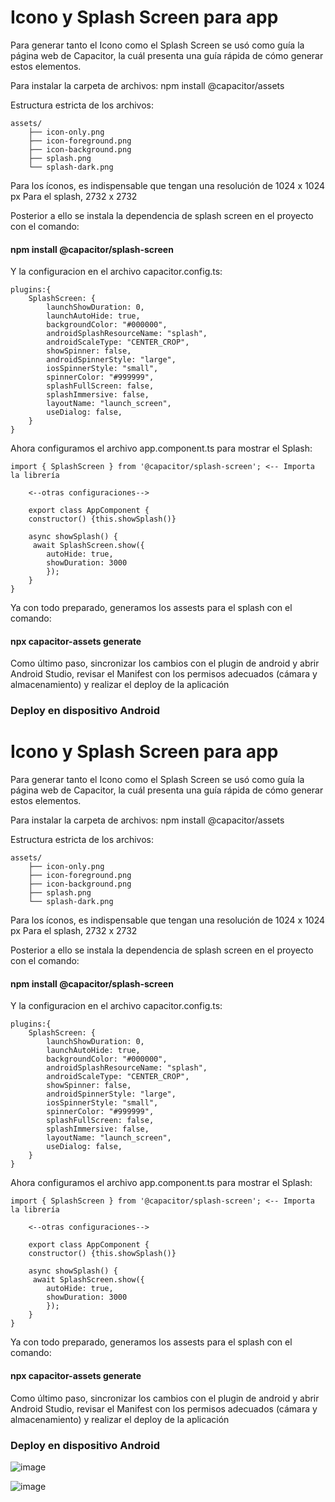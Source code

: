 
# Icono y Splash Screen para app
Para generar tanto el Icono como el Splash Screen se usó como guía la página web de Capacitor, la cuál presenta una guía rápida de cómo generar estos elementos.

Para instalar la carpeta de archivos:
npm install @capacitor/assets

Estructura estricta de los archivos:

    assets/
        ├── icon-only.png
        ├── icon-foreground.png
        ├── icon-background.png
        ├── splash.png
        └── splash-dark.png

Para los íconos, es indispensable que tengan una resolución de 1024 x 1024 px
Para el splash, 2732 x 2732

Posterior a ello se instala la dependencia de splash screen en el proyecto con el comando: 
#### npm install @capacitor/splash-screen

Y la configuracion en el archivo capacitor.config.ts:

    plugins:{
        SplashScreen: {
            launchShowDuration: 0,
            launchAutoHide: true,
            backgroundColor: "#000000",
            androidSplashResourceName: "splash",
            androidScaleType: "CENTER_CROP",
            showSpinner: false,
            androidSpinnerStyle: "large",
            iosSpinnerStyle: "small",
            spinnerColor: "#999999",
            splashFullScreen: false,
            splashImmersive: false,
            layoutName: "launch_screen",
            useDialog: false,
        }
    }


Ahora configuramos el archivo app.component.ts para mostrar el Splash:

    import { SplashScreen } from '@capacitor/splash-screen'; <-- Importa la librería
        
        <--otras configuraciones-->

        export class AppComponent {
        constructor() {this.showSplash()}

        async showSplash() {
         await SplashScreen.show({
            autoHide: true,
            showDuration: 3000
            });
        }
    }


Ya con todo preparado, generamos los assests para el splash con el comando:

#### npx capacitor-assets generate

Como último paso, sincronizar los cambios con el plugin de android y abrir Android Studio, revisar el Manifest con los permisos adecuados (cámara y almacenamiento) y realizar el deploy de la aplicación

### Deploy en dispositivo Android






# Icono y Splash Screen para app
Para generar tanto el Icono como el Splash Screen se usó como guía la página web de Capacitor, la cuál presenta una guía rápida de cómo generar estos elementos.

Para instalar la carpeta de archivos:
npm install @capacitor/assets

Estructura estricta de los archivos:

    assets/
        ├── icon-only.png
        ├── icon-foreground.png
        ├── icon-background.png
        ├── splash.png
        └── splash-dark.png

Para los íconos, es indispensable que tengan una resolución de 1024 x 1024 px
Para el splash, 2732 x 2732

Posterior a ello se instala la dependencia de splash screen en el proyecto con el comando: 
#### npm install @capacitor/splash-screen

Y la configuracion en el archivo capacitor.config.ts:

    plugins:{
        SplashScreen: {
            launchShowDuration: 0,
            launchAutoHide: true,
            backgroundColor: "#000000",
            androidSplashResourceName: "splash",
            androidScaleType: "CENTER_CROP",
            showSpinner: false,
            androidSpinnerStyle: "large",
            iosSpinnerStyle: "small",
            spinnerColor: "#999999",
            splashFullScreen: false,
            splashImmersive: false,
            layoutName: "launch_screen",
            useDialog: false,
        }
    }


Ahora configuramos el archivo app.component.ts para mostrar el Splash:

    import { SplashScreen } from '@capacitor/splash-screen'; <-- Importa la librería
        
        <--otras configuraciones-->

        export class AppComponent {
        constructor() {this.showSplash()}

        async showSplash() {
         await SplashScreen.show({
            autoHide: true,
            showDuration: 3000
            });
        }
    }


Ya con todo preparado, generamos los assests para el splash con el comando:

#### npx capacitor-assets generate

Como último paso, sincronizar los cambios con el plugin de android y abrir Android Studio, revisar el Manifest con los permisos adecuados (cámara y almacenamiento) y realizar el deploy de la aplicación

### Deploy en dispositivo Android





![image](https://github.com/user-attachments/assets/043423e1-da5f-4b7a-8fe1-20e4b7339484)

![image](https://github.com/user-attachments/assets/01d4715d-714b-4ddd-9b1d-9c2de0555585)






